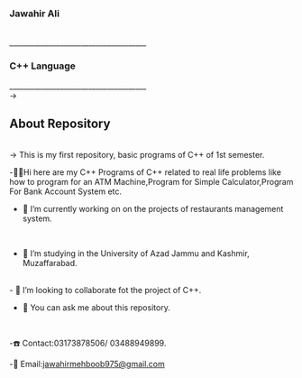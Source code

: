 <h3>Jawahir Ali</h3><br>  ______________________________________
    <h3>C++ Language</h3>  ______________________________________
<br>
-> <h2>About Repository</h2>
<br>
-> This is my first repository, basic programs of C++ of 1st semester.
<br>

-👋🏻Hi here are my C++ Programs of C++ related to real life problems like how to program for an ATM Machine,Program for Simple Calculator,Program For Bank Account System etc.
<br>

- 🔭 I’m currently working on on the projects of restaurants management system.
<br>

- 🌱 I’m studying in the University of Azad Jammu and Kashmir, Muzaffarabad.
<br>
- 👯 I’m looking to collaborate fot the project of C++.
<br>

- 💬 You can ask me about this repository.
<br>

-☎️ Contact:03173878506/ 03488949899.
<br>

-📨 Email:jawahirmehboob975@gmail.com

